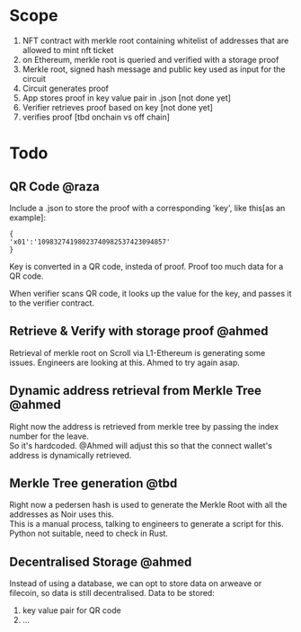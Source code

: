 # Scope
1. NFT contract with merkle root containing whitelist of addresses that are allowed to mint nft ticket
2. on Ethereum, merkle root is queried and verified with a storage proof
3. Merkle root, signed hash message and public key used as input for the circuit
4. Circuit generates proof
5. App stores proof in key value pair in .json [not done yet]
6. Verifier retrieves proof based on key [not done yet]
7. verifies proof [tbd onchain vs off chain]

# Todo

## QR Code @raza
Include a .json to store the proof with a corresponding 'key', like this[as an example]:

```
{
'x01':'10983274198023740982537423094857'
}
```
Key is converted in a QR code, insteda of proof. Proof too much data for a QR code.

When verifier scans QR code, it looks up the value for the key, and passes it to the verifier contract.

## Retrieve & Verify with storage proof @ahmed
Retrieval of merkle root on Scroll via L1-Ethereum is generating some issues. Engineers are looking at this. Ahmed to try again asap.

## Dynamic address retrieval from Merkle Tree @ahmed

Right now the address is retrieved from merkle tree by passing the index number for the leave.  
So it's hardcoded.
@Ahmed will adjust this so that the connect wallet's address is dynamically retrieved.


## Merkle Tree generation @tbd

Right now a pedersen hash is used to generate the Merkle Root with all the addresses as Noir uses this.  
This is a manual process, talking to engineers to generate a script for this. Python not suitable, need to check in Rust.

## Decentralised Storage @ahmed

Instead of using a database, we can opt to store data on arweave or filecoin, so data is still decentralised.
Data to be stored:
1. key value pair for QR code
2. ...
